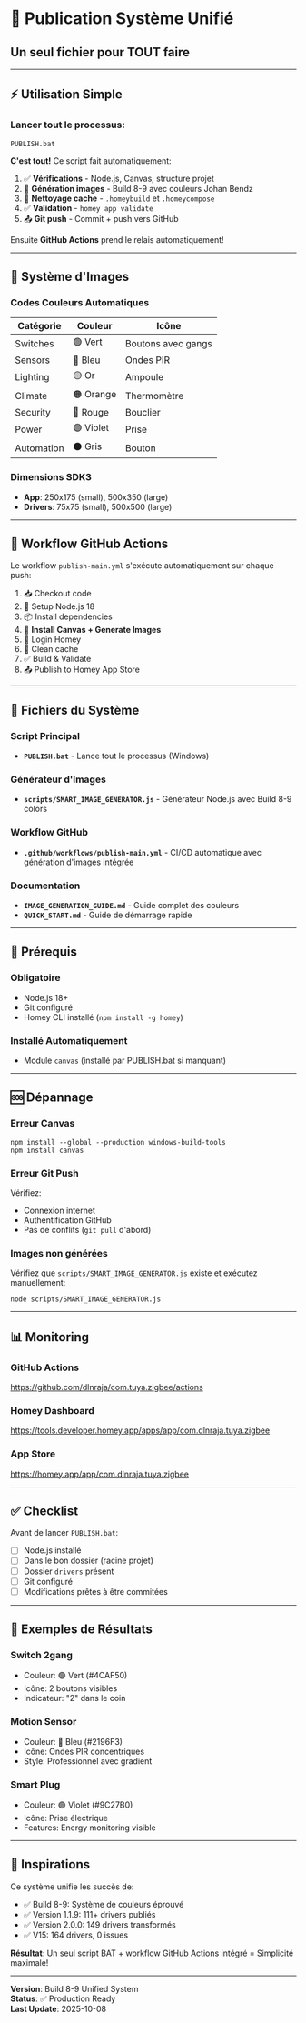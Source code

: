 # 🚀 Publication Système Unifié

## Un seul fichier pour TOUT faire

---

## ⚡ Utilisation Simple

### Lancer tout le processus:

```batch
PUBLISH.bat
```

**C'est tout!** Ce script fait automatiquement:

1. ✅ **Vérifications** - Node.js, Canvas, structure projet
2. 🎨 **Génération images** - Build 8-9 avec couleurs Johan Bendz
3. 🧹 **Nettoyage cache** - `.homeybuild` et `.homeycompose`
4. ✅ **Validation** - `homey app validate`
5. 📤 **Git push** - Commit + push vers GitHub

Ensuite **GitHub Actions** prend le relais automatiquement!

---

## 🎨 Système d'Images

### Codes Couleurs Automatiques

| Catégorie | Couleur | Icône |
|-----------|---------|-------|
| Switches | 🟢 Vert | Boutons avec gangs |
| Sensors | 🔵 Bleu | Ondes PIR |
| Lighting | 🟡 Or | Ampoule |
| Climate | 🟠 Orange | Thermomètre |
| Security | 🔴 Rouge | Bouclier |
| Power | 🟣 Violet | Prise |
| Automation | ⚫ Gris | Bouton |

### Dimensions SDK3
- **App**: 250x175 (small), 500x350 (large)
- **Drivers**: 75x75 (small), 500x500 (large)

---

## 🔄 Workflow GitHub Actions

Le workflow `publish-main.yml` s'exécute automatiquement sur chaque push:

1. 📥 Checkout code
2. 🔧 Setup Node.js 18
3. 📦 Install dependencies
4. 🎨 **Install Canvas + Generate Images**
5. 🔐 Login Homey
6. 🧹 Clean cache
7. ✅ Build & Validate
8. 📤 Publish to Homey App Store

---

## 📁 Fichiers du Système

### Script Principal
- **`PUBLISH.bat`** - Lance tout le processus (Windows)

### Générateur d'Images
- **`scripts/SMART_IMAGE_GENERATOR.js`** - Générateur Node.js avec Build 8-9 colors

### Workflow GitHub
- **`.github/workflows/publish-main.yml`** - CI/CD automatique avec génération d'images intégrée

### Documentation
- **`IMAGE_GENERATION_GUIDE.md`** - Guide complet des couleurs
- **`QUICK_START.md`** - Guide de démarrage rapide

---

## 🔧 Prérequis

### Obligatoire
- Node.js 18+
- Git configuré
- Homey CLI installé (`npm install -g homey`)

### Installé Automatiquement
- Module `canvas` (installé par PUBLISH.bat si manquant)

---

## 🆘 Dépannage

### Erreur Canvas
```batch
npm install --global --production windows-build-tools
npm install canvas
```

### Erreur Git Push
Vérifiez:
- Connexion internet
- Authentification GitHub
- Pas de conflits (`git pull` d'abord)

### Images non générées
Vérifiez que `scripts/SMART_IMAGE_GENERATOR.js` existe et exécutez manuellement:
```batch
node scripts/SMART_IMAGE_GENERATOR.js
```

---

## 📊 Monitoring

### GitHub Actions
https://github.com/dlnraja/com.tuya.zigbee/actions

### Homey Dashboard
https://tools.developer.homey.app/apps/app/com.dlnraja.tuya.zigbee

### App Store
https://homey.app/app/com.dlnraja.tuya.zigbee

---

## ✅ Checklist

Avant de lancer `PUBLISH.bat`:

- [ ] Node.js installé
- [ ] Dans le bon dossier (racine projet)
- [ ] Dossier `drivers` présent
- [ ] Git configuré
- [ ] Modifications prêtes à être commitées

---

## 🎯 Exemples de Résultats

### Switch 2gang
- Couleur: 🟢 Vert (#4CAF50)
- Icône: 2 boutons visibles
- Indicateur: "2" dans le coin

### Motion Sensor
- Couleur: 🔵 Bleu (#2196F3)
- Icône: Ondes PIR concentriques
- Style: Professionnel avec gradient

### Smart Plug
- Couleur: 🟣 Violet (#9C27B0)
- Icône: Prise électrique
- Features: Energy monitoring visible

---

## 🎉 Inspirations

Ce système unifie les succès de:
- ✅ Build 8-9: Système de couleurs éprouvé
- ✅ Version 1.1.9: 111+ drivers publiés
- ✅ Version 2.0.0: 149 drivers transformés
- ✅ V15: 164 drivers, 0 issues

**Résultat**: Un seul script BAT + workflow GitHub Actions intégré = Simplicité maximale!

---

**Version**: Build 8-9 Unified System  
**Status**: ✅ Production Ready  
**Last Update**: 2025-10-08
